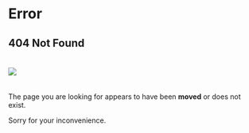 # Error

## 404 Not Found

<img src="/jodd-pp-128.png" style="padding: 20px 0;">

The page you are looking for appears to have been <b>moved</b> or does not exist.

Sorry for your inconvenience.

<div id="redirect" style="display: none; font-weight: bold; font-size: 1.1em; margin: 50px; color: green">

	OLD LINK DETECTED!
	Redirecting to new link in couple of seconds:

	<div id="newlink" style="margin: 20px 0; font-size: 2em;"></div>

</div>

<script>

function redirectTo(newLinkUrl) {
	$('#newlink').text(newLinkUrl);
	$('#redirect').show();

	setTimeout(function(){ window.location.href = newLinkUrl; }, 3000);
}


(function($){
	console.log(window.location.pathname + window.location.search + window.location.hash);

	var url = window.location.href
	var path = window.location.pathname;


	if (path === "/doc/beanutil.html" || path === "/util/beanutil.html") {
		redirectTo("https://jodd.org/beanutil");
	}
	else if (path === "/doc/http.html" || path === "/util/http.html") {
		redirectTo("https://jodd.org/http");
	}
	else if (path === "/doc/jdatetime.html" || path === "/util/jdatetime.html") {
		redirectTo("https://jodd.org/jdatetime");
	}
	else if (path === "/doc/props.html" || path === "/util/props.html") {
		redirectTo("https://jodd.org/props");
	}
	else if (path === "/doc/" || path === "/doc") {
		url = url.replace('/doc','/documentation');
		redirectTo(url);
	}
	else if (path.startsWith("/doc/")) {
		var num = 0;
		for (ch of path) {
		    if (ch === '/') num++;
		}

		if (num >= 3) {
			url = url.replace('/doc','');
			redirectTo(url);
		}
		if (num == 2) {
			url = url.replace('/doc','/util');
			redirectTo(url);
		}
	}
})(jQuery);

</script>

<!--#echo var="REQUEST_URI" -->
